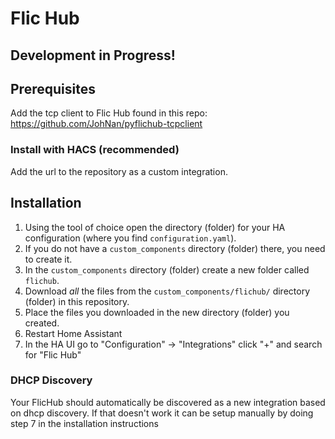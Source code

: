 # Flic Hub

## Development in Progress!

## Prerequisites

Add the tcp client to Flic Hub found in this repo: https://github.com/JohNan/pyflichub-tcpclient

### Install with HACS (recommended)
Add the url to the repository as a custom integration.

## Installation

1. Using the tool of choice open the directory (folder) for your HA configuration (where you find `configuration.yaml`).
2. If you do not have a `custom_components` directory (folder) there, you need to create it.
3. In the `custom_components` directory (folder) create a new folder called `flichub`.
4. Download _all_ the files from the `custom_components/flichub/` directory (folder) in this repository.
5. Place the files you downloaded in the new directory (folder) you created.
6. Restart Home Assistant
7. In the HA UI go to "Configuration" -> "Integrations" click "+" and search for "Flic Hub"

### DHCP Discovery
Your FlicHub should automatically be discovered as a new integration based on dhcp discovery. 
If that doesn't work it can be setup manually by doing step 7 in the installation instructions
